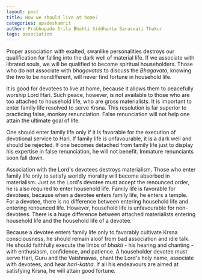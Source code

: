 ```yaml
---
layout: post
title: How we should live at home?
categories: upadeshamrit
author: Prabhupada Srila Bhakti Siddhanta Sarasvati Thakur
tags: association
---
```


Proper association with exalted, swanlike personalities destroys our qualification for falling into the dark well of material life. If we associate with librated souls, we will be qualified to become spiritual householders. Those who do not associate with *bhagavatas* to discuss the *Bhagavata*, knowing the two to be nondifferent, will never find fortune in household life. 

It is good for devotees to live at home, because it allows them to peacefully worship Lord Hari. Such peace, however, is not available to those who are too attached to household life, who are gross materialists. It is important to enter family life resolved to serve Krsna. This resolution is far superior to practicing false, monkey renunciation. False renunciation will not help one attain the ultimate goal of life.

One should enter family life only if it is favorable for the execution of devotional service to Hari. If family life is unfavourable, it is a dark well and should be rejected. If one becomes detached from family life just to display his expertise in false renunciation, he will not benefit. Immature renunciants soon fall down.

Association with the Lord's devotees destroys materialism. Those who enter family life only to satisfy worldly morality will become absorbed in materialism. Just as the Lord's devotee must accept the renounced order, he is also required to enter household life. Family life is favorable for devotees, because when a devotee enters family life, he enters a temple. For a devotee, there is no difference between entering household life and entering renounced life. However, household life is unfavourable for non-devotees. There is a huge difference between attached materialists entering household life and the household life of a devotee.

Because a devotee enters family life only to favorably cultivate Krsna consciousness, he should remain aloof from bad association and idle talk. He should faithfully execute the limbs of *bhakti* - his hearing and chanting - with enthusiasm, confidence, and patience. A householder devotee must serve Hari, Guru and the Vaishnavas, chant the Lord's holy name, associate with devotees, and hear *hari-katha*. If all his endeavours are aimed at satisfying Krsna, he will attain good fortune.

